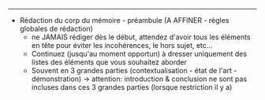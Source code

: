 


--------------------------------

- Rédaction du corp du mémoire - préambule (A AFFINER - règles globales de rédaction)
  - ne JAMAIS rédiger dès le début, attendez d'avoir tous les éléments en tête pour éviter les incohérences, le hors sujet, etc...
  - Continuez (jusqu'au moment opportun) à dresser uniquement des listes des éléments que vous souhaitez aborder
  - Souvent en 3 grandes parties (contextualisation - état de l'art - démonstration) -> attention: introduction & conclusion ne sont pas incluses dans ces 3 grandes parties (lorsque restriction il y a)